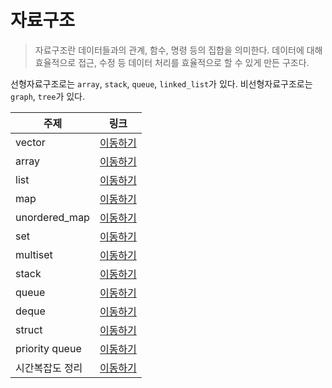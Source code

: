 # 자료구조

> 자료구조란 데이터들과의 관계, 함수, 명령 등의 집합을 의미한다. 데이터에 대해 효율적으로 접근, 수정 등 데이터 처리를 효율적으로 할 수 있게 만든 구조다.

선형자료구조로는 `array`, `stack`, `queue`, `linked_list`가 있다.
비선형자료구조로는 `graph`, `tree`가 있다.

| 주제            | 링크         |
| --------------- | ------------ |
| vector          | [이동하기]() |
| array           | [이동하기]() |
| list            | [이동하기]() |
| map             | [이동하기]() |
| unordered_map   | [이동하기]() |
| set             | [이동하기]() |
| multiset        | [이동하기]() |
| stack           | [이동하기]() |
| queue           | [이동하기]() |
| deque           | [이동하기]() |
| struct          | [이동하기]() |
| priority queue  | [이동하기]() |
| 시간복잡도 정리 | [이동하기]() |
